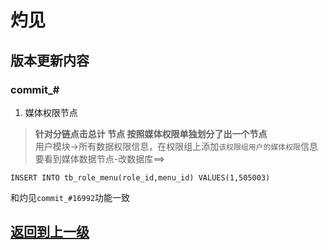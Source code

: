 # 灼见
## 版本更新内容
### commit_#
1. 媒体权限节点  
> **针对分链点击总计 节点 按照媒体权限单独划分了出一个节点**  
> 用户模块->所有数据权限信息，在权限组上添加`该权限组用户的媒体权限`信息  
> 要看到媒体数据节点-改数据库==>  
```
INSERT INTO tb_role_menu(role_id,menu_id) VALUES(1,505003)
```
和灼见`commit_#16992`功能一致


## [返回到上一级](../)